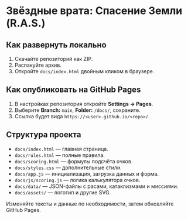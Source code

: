# Звёздные врата: Спасение Земли (R.A.S.)

## Как развернуть локально
1. Скачайте репозиторий как ZIP.
2. Распакуйте архив.
3. Откройте `docs/index.html` двойным кликом в браузере.

## Как опубликовать на GitHub Pages
1. В настройках репозитория откройте **Settings → Pages**.
2. Выберите **Branch:** `main`, **Folder:** `/docs/`, сохраните.
3. Ссылка будет вида `https://<user>.github.io/<repo>/`.

## Структура проекта
- `docs/index.html` — главная страница.
- `docs/rules.html` — полные правила.
- `docs/scoring.html` — формулы подсчёта очков.
- `docs/styles.css` — дополнительные стили.
- `docs/app.js` — инициализация, загрузка данных и форма.
- `docs/js/scoring.js` — логика калькулятора очков.
- `docs/data/` — JSON-файлы с расами, катаклизмами и миссиями.
- `docs/assets/` — логотип и другие SVG.

Изменяйте тексты и данные по необходимости, затем обновляйте GitHub Pages.
